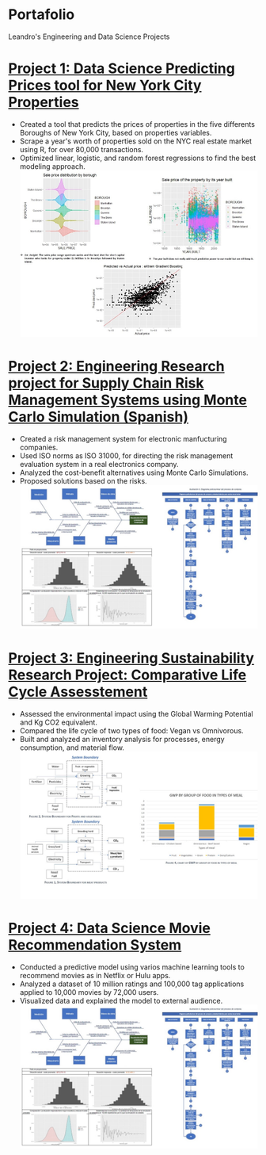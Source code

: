 # Portafolio
Leandro's Engineering and Data Science Projects

# [Project 1: Data Science Predicting Prices tool for New York City Properties](https://drive.google.com/drive/folders/1T3qrwWRKGSIzSPVC1OVmCB14D1uqbS3N?usp=sharing)
* Created a tool that predicts the prices of properties in the five differents Boroughs of New York City, based on properties variables.
* Scrape a year's worth of properties sold on the NYC real estate market using R, for over 80,000 transactions.
* Optimized linear, logistic, and random forest regressions to find the best modeling approach.
![](./Images/NYC%20property%20prices%20project%20Thumbnail.jpg)

# [Project 2: Engineering Research project for Supply Chain Risk Management Systems using Monte Carlo Simulation (Spanish)](https://drive.google.com/drive/folders/1UjHlhK7ARhKaXYqlQqyKLp-PuxKHhrB-?usp=sharing)
* Created a risk management system for electronic manfucturing companies.
* Used ISO norms as ISO 31000, for directing the risk management evaluation system in a real electronics company.
* Analyzed the cost-benefit alternatives using Monte Carlo Simulations.
* Proposed solutions based on the risks.
![](./Images/Risk%20Management%20Project%20Thumbnail.jpg)

# [Project 3: Engineering Sustainability Research Project: Comparative Life Cycle Assesstement](https://drive.google.com/file/d/178I5clcgkQ1KzdV0LP1yb31JzO2DyDtL/view?usp=sharing)
* Assessed the environmental impact using the Global Warming Potential and Kg CO2 equivalent.
* Compared the life cycle of two types of food: Vegan vs Omnivorous.
* Built and analyzed an inventory analysis for processes, energy consumption, and material flow.
![](./Images/LCA%20project%20thumbnail.jpg)

# [Project 4: Data Science Movie Recommendation System](https://drive.google.com/file/d/19U_1FaPJu2lm_htkqgUEK8xyfAcWpmh9/view?usp=sharing)
* Conducted a predictive model using varios machine learning tools to recommend movies as in Netflix or Hulu apps.
* Analyzed a dataset of 10 million ratings and 100,000 tag applications applied to 10,000 movies by 72,000 users.
* Visualized data and explained the model to external audience.
![](./Images/Risk%20Management%20Project%20Thumbnail.jpg)
